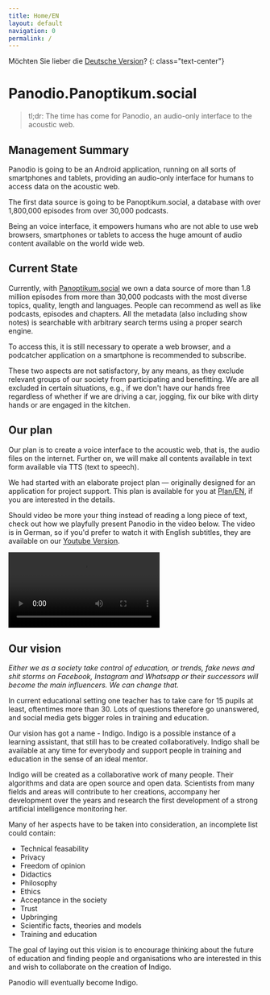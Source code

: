 ```yaml
---
title: Home/EN
layout: default
navigation: 0
permalink: /
---
```


Möchten Sie lieber die [Deutsche Version](/home_de)?
{: class="text-center"}

# Panodio.Panoptikum.social

> tl;dr: The time has come for Panodio, an audio-only interface to the acoustic web.

## Management Summary

Panodio is going to be an Android application, running on all sorts of smartphones and tablets,
providing an audio-only interface for humans to access data on the acoustic web.

The first data source is going to be Panoptikum.social, a database with over 1,800,000 episodes from over
30,000 podcasts.

Being an voice interface, it empowers humans who are not able to use web browsers, smartphones
or tablets to access the huge amount of audio content available on the world wide web.

## Current State

Currently, with [Panoptikum.social](https://panoptikum.social) we own a data source of more than 1.8 million episodes from more than 30,000 podcasts with the most diverse topics, quality, length and languages. People can recommend as well as like podcasts, episodes and chapters. All the metadata (also including show notes) is searchable with arbitrary search terms using a proper search engine.

To access this, it is still necessary to operate a web browser, and a podcatcher application on a smartphone is recommended to subscribe.

These two aspects are not satisfactory, by any means, as they exclude relevant groups of our society from participating and benefitting. We are all excluded in certain situations, e.g., if we don't have our hands free regardless of whether if we are driving a car, jogging, fix our bike with dirty hands or are engaged in the kitchen.

## Our plan

Our plan is to create a voice interface to the acoustic web, that is, the audio files on the internet. Further on, we will make all contents available in text form available via TTS (text to speech).

We had started with an elaborate project plan — originally designed for an application for project support. This plan is available for you at [Plan/EN](/plan_en), if you are interested in the details.

Should video be more your thing instead of reading a long piece of text, check out how we playfully present Panodio in the video below.
The video is in German, so if you'd prefer to watch it with English subtitles, they are available
on our [Youtube Version](https://www.youtube.com/embed/6qM2ztyehzc?cc_lang_pref=en&cc_load_policy=1&hl=en).

<video controls>
  <source src="/video/intro.mp4" type="video/mp4">
  I'm sorry; your browser doesn't support HTML5 video in WebM with VP8/VP9 or MP4 with H.264.
</video>

## Our vision

*Either we as a society take control of education, or trends, fake news and shit storms on Facebook, Instagram and Whatsapp or their successors will become the main influencers. We can change that.*

In current educational setting one teacher has to take care for 15 pupils at least, oftentimes more
than 30. Lots of questions therefore go unanswered, and social media gets bigger roles in training and
education.

Our vision has got a name - Indigo. Indigo is a possible instance of a learning assistant, that still has
to be created collaboratively. Indigo shall be available at any time for everybody and support people
in training and education in the sense of an ideal mentor.

Indigo will be created as a collaborative work of many people. Their algorithms and data are open source
 and open data. Scientists from many fields and areas will contribute to her creations, accompany her development over the years and research the first development of a strong artificial intelligence monitoring her.

Many of her aspects have to be taken into consideration, an incomplete list could contain:

 * Technical feasability
 * Privacy
 * Freedom of opinion
 * Didactics
 * Philosophy
 * Ethics
 * Acceptance in the society
 * Trust
 * Upbringing
 * Scientific facts, theories and models
 * Training and education

The goal of laying out this vision is to encourage thinking about the future of education and finding people
and organisations who are interested in this and wish to collaborate on the creation of Indigo.

Panodio will eventually become Indigo.
